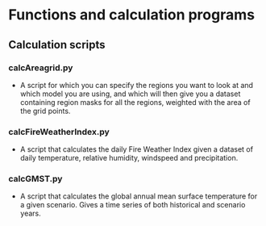 # Functions and calculation programs

## Calculation scripts

### calcAreagrid.py
- A script for which you can specify the regions you want to look at and which model you are using, and which will then give you a dataset containing region masks for all the regions, weighted with the area of the grid points. 

### calcFireWeatherIndex.py
- A script that calculates the daily Fire Weather Index given a dataset of daily temperature, relative humidity, windspeed and precipitation. 

### calcGMST.py
- A script that calculates the global annual mean surface temperature for a given scenario. Gives a time series of both historical and scenario years. 




